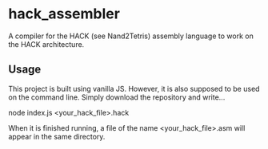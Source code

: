 # hack_assembler
A compiler for the HACK (see Nand2Tetris) assembly language to work on the HACK architecture.


## Usage

This project is built using vanilla JS.  However, it is also supposed to be used on the command line.  Simply download the repository and write...

  node index.js <your_hack_file>.hack
  
When it is finished running, a file of the name <your_hack_file>.asm will appear in the same directory.



